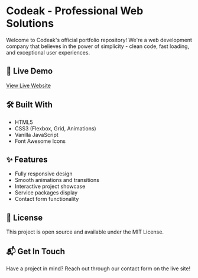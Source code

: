 # Codeak - Professional Web Solutions

Welcome to Codeak's official portfolio repository! We're a web development company that believes in the power of simplicity - clean code, fast loading, and exceptional user experiences.

## 🚀 Live Demo
[View Live Website](https://mazen-daghash.github.io/Company-Portfolio/)

## 🛠️ Built With
- HTML5
- CSS3 (Flexbox, Grid, Animations)
- Vanilla JavaScript
- Font Awesome Icons

## ✨ Features
- Fully responsive design
- Smooth animations and transitions
- Interactive project showcase
- Service packages display
- Contact form functionality

## 📝 License
This project is open source and available under the MIT License.

## 📬 Get In Touch
Have a project in mind? Reach out through our contact form on the live site!
#
